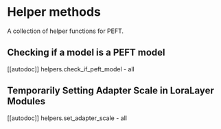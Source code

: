 <!--⚠️ Note that this file is in Markdown but contain specific syntax for our doc-builder (similar to MDX) that may not be
rendered properly in your Markdown viewer.
-->

# Helper methods

A collection of helper functions for PEFT.

## Checking if a model is a PEFT model

[[autodoc]] helpers.check_if_peft_model
    - all

## Temporarily Setting Adapter Scale in LoraLayer Modules

[[autodoc]] helpers.set_adapter_scale
    - all